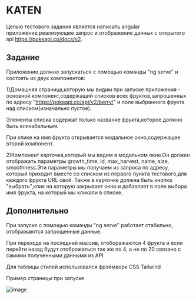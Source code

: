 # KATEN
Целью тестового задания является написать angular приложение,реализующее запрос и отображение данных с открытого api https://pokeapi.co/docs/v2.
## Задание

Приложение должно запускаться с помощью команды "ng serve" и состоять из двух компонентов:

1)Домашняя страница,которую мы видим при запуске приложения - основной компонент,содержащий списков всех фруктов,запрошенных по адресу "https://pokeapi.co/api/v2/berry/" и поле выбранного фрукта над списком(изначально пустое).

Элементы списка содержат только название фрукта,которое должно быть кликабельным.

При клике на имя фрукта открывается модальное окно,содержащее второй компонент.

2)Компонент карточка,который мы видим в модальном окне.Он должен отображать параметры growth_time, id, max_harvest, name, size, smoothness.Эти параметры мы получаем из запроса по адресу,
который приходит вместе со списком из первого пункта тестового,для каждого фрукта URL свой. Также в карточке должна быть кнопка "выбрать",клик на которую закрывает окно и добавляет в поле выбора имя фрукта,
на который мы кликали в списке.

## Дополнительно

При запуске с помощью команды "ng serve" работает стабильно, отображаются запрощенные данные.

При переходе на последний массив, отоборажаются 4 фрукта и если перейти назад будут отоброжаться так же по 4, а не по 20 связано с самими полученными данными из API

Для таблицы стилей использовался фрэймворк CSS Tailwind

Пример страницы при запуске 

![image](https://github.com/Ruder1/KATEN/assets/64854956/356afd41-8461-4a75-9ea4-95612cd6dbcd)
